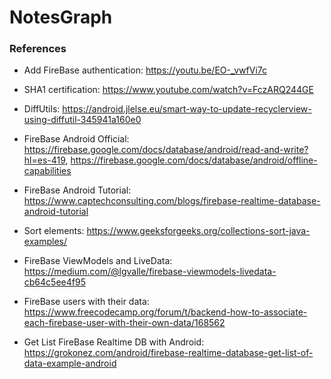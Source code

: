 # NotesGraph #

### References ###
- Add FireBase authentication: https://youtu.be/EO-_vwfVi7c
- SHA1 certification: https://www.youtube.com/watch?v=FczARQ244GE

- DiffUtils: https://android.jlelse.eu/smart-way-to-update-recyclerview-using-diffutil-345941a160e0
- FireBase Android Official: https://firebase.google.com/docs/database/android/read-and-write?hl=es-419, https://firebase.google.com/docs/database/android/offline-capabilities
- FireBase Android Tutorial: https://www.captechconsulting.com/blogs/firebase-realtime-database-android-tutorial
- Sort elements: https://www.geeksforgeeks.org/collections-sort-java-examples/
- FireBase ViewModels and LiveData: https://medium.com/@lgvalle/firebase-viewmodels-livedata-cb64c5ee4f95
- FireBase users with their data: https://www.freecodecamp.org/forum/t/backend-how-to-associate-each-firebase-user-with-their-own-data/168562
- Get List FireBase Realtime DB with Android: https://grokonez.com/android/firebase-realtime-database-get-list-of-data-example-android